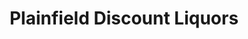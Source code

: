 ---
title: "Plainfield Discount Liquors"
url: /plainfield/plainfield-discount-liquors/
shop: alcohol
---